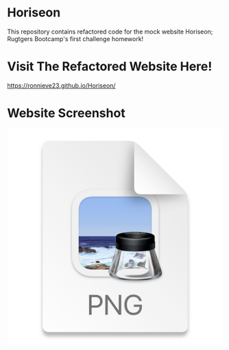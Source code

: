 # Horiseon
This repository contains refactored code for the mock website Horiseon; Rugtgers Bootcamp's first challenge homework!

# Visit The Refactored Website Here!
https://ronnieve23.github.io/Horiseon/

# Website Screenshot
![](2021-06-14-16-33-55.png)
